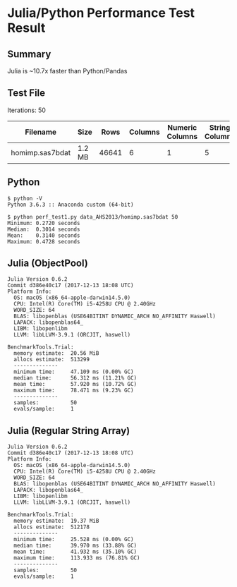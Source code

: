 # Julia/Python Performance Test Result

## Summary

Julia is ~10.7x faster than Python/Pandas

## Test File

Iterations: 50

Filename|Size|Rows|Columns|Numeric Columns|String Columns
--------|----|----|-------|---------------|--------------
homimp.sas7bdat|1.2 MB|46641|6|1|5

## Python
```
$ python -V
Python 3.6.3 :: Anaconda custom (64-bit)

$ python perf_test1.py data_AHS2013/homimp.sas7bdat 50
Minimum: 0.2720 seconds
Median:  0.3014 seconds
Mean:    0.3140 seconds
Maximum: 0.4728 seconds

```

## Julia (ObjectPool)
```
Julia Version 0.6.2
Commit d386e40c17 (2017-12-13 18:08 UTC)
Platform Info:
  OS: macOS (x86_64-apple-darwin14.5.0)
  CPU: Intel(R) Core(TM) i5-4258U CPU @ 2.40GHz
  WORD_SIZE: 64
  BLAS: libopenblas (USE64BITINT DYNAMIC_ARCH NO_AFFINITY Haswell)
  LAPACK: libopenblas64_
  LIBM: libopenlibm
  LLVM: libLLVM-3.9.1 (ORCJIT, haswell)

BenchmarkTools.Trial: 
  memory estimate:  20.56 MiB
  allocs estimate:  513299
  --------------
  minimum time:     47.109 ms (0.00% GC)
  median time:      56.312 ms (11.21% GC)
  mean time:        57.920 ms (10.72% GC)
  maximum time:     78.471 ms (9.23% GC)
  --------------
  samples:          50
  evals/sample:     1
```

## Julia (Regular String Array)
```
Julia Version 0.6.2
Commit d386e40c17 (2017-12-13 18:08 UTC)
Platform Info:
  OS: macOS (x86_64-apple-darwin14.5.0)
  CPU: Intel(R) Core(TM) i5-4258U CPU @ 2.40GHz
  WORD_SIZE: 64
  BLAS: libopenblas (USE64BITINT DYNAMIC_ARCH NO_AFFINITY Haswell)
  LAPACK: libopenblas64_
  LIBM: libopenlibm
  LLVM: libLLVM-3.9.1 (ORCJIT, haswell)

BenchmarkTools.Trial: 
  memory estimate:  19.37 MiB
  allocs estimate:  512178
  --------------
  minimum time:     25.528 ms (0.00% GC)
  median time:      39.970 ms (33.88% GC)
  mean time:        41.932 ms (35.10% GC)
  maximum time:     113.933 ms (76.81% GC)
  --------------
  samples:          50
  evals/sample:     1
```
